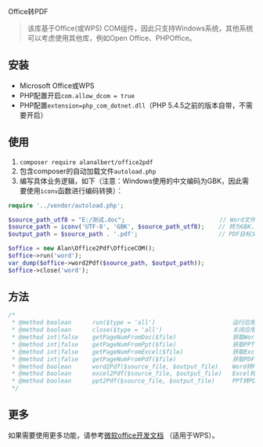 
Office转PDF

 > 该库基于Office(或WPS) COM组件，因此只支持Windows系统，其他系统可以考虑使用其他库，例如Open Office、PHPOffice。

## 安装

 * Microsoft Office或WPS
 * PHP配置开启`com.allow_dcom = true`
 * PHP配置`extension=php_com_dotnet.dll`（PHP 5.4.5之前的版本自带，不需要开启）


## 使用

1. `composer require alanalbert/office2pdf`
2. 包含composer的自动加载文件`autoload.php`
3. 编写具体业务逻辑，如下（注意：Windows使用的中文编码为GBK，因此需要使用`iconv`函数进行编码转换）：


```php
require '../vendor/autoload.php';

$source_path_utf8 = "E:/测试.doc";                           // Word文件路径
$source_path = iconv('UTF-8', 'GBK', $source_path_utf8);	// 转为GBK，防止中文乱码而找不到文件
$output_path = $source_path . '.pdf';                       // PDF目标文件路径

$office = new Alan\Office2Pdf\OfficeCOM();
$office->run('word');
var_dump($office->word2Pdf($source_path, $output_path));
$office->close('word');
```

## 方法

```php
/*
 * @method boolean      run($type = 'all')                      运行应用, 参数: all|word|excel|ppt
 * @method boolean      close($type = 'all')                    关闭应用, 参数: all|word|excel|ppt
 * @method int|false    getPageNumFromDoc($file)                获取Word文档页数
 * @method int|false    getPageNumFromPpt($file)                获取PPT文档页数
 * @method int|false    getPageNumFromExcel($file)              获取Excel文档页数
 * @method int|false    getPageNumFromPdf($file)                获取PDF文件页数
 * @method boolean      word2Pdf($source_file, $output_file)    Word转PDF
 * @method boolean      excel2Pdf($source_file, $output_file)   Excel转PDF
 * @method boolean      ppt2Pdf($source_file, $output_file)     PPT转PDF
 */
```

## 更多

如果需要使用更多功能，请参考[微软office开发文档](https://msdn.microsoft.com/vba/office-vba-reference)
（适用于WPS）。
